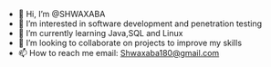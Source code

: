 - 👋 Hi, I’m @SHWAXABA
- 👀 I’m interested in software development and penetration testing
- 🌱 I’m currently learning Java,SQL and Linux
- 💞️ I’m looking to collaborate on projects to improve my skills
- 📫 How to reach me email: Shwaxaba180@gmail.com

<!---
SHWAXABA/SHWAXABA is a ✨ special ✨ repository because its `README.md` (this file) appears on your GitHub profile.
You can click the Preview link to take a look at your changes.
--->
